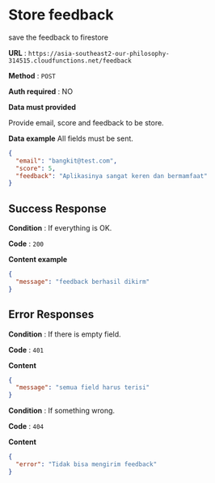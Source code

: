 # Store feedback

save the feedback to firestore

**URL** : `https://asia-southeast2-our-philosophy-314515.cloudfunctions.net/feedback`

**Method** : `POST`

**Auth required** : NO

**Data must provided**

Provide email, score and feedback to be store.

**Data example** All fields must be sent.

```json
{
  "email": "bangkit@test.com",
  "score": 5,
  "feedback": "Aplikasinya sangat keren dan bermamfaat"
}
```

## Success Response

**Condition** : If everything is OK.

**Code** : `200`

**Content example**

```json
{
  "message": "feedback berhasil dikirm"
}
```

## Error Responses

**Condition** : If there is empty field.

**Code** : `401`

**Content**

```json
{
  "message": "semua field harus terisi"
}
```

**Condition** : If something wrong.

**Code** : `404`

**Content**

```json
{
  "error": "Tidak bisa mengirim feedback"
}
```
